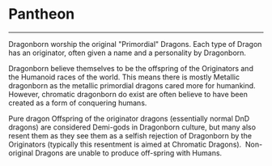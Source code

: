 # Pantheon
***
Dragonborn worship the original "Primordial" Dragons. Each type of Dragon has an originator, often given a name and a personality by Dragonborn.  
  
Dragonborn believe themselves to be the offspring of the Originators and the Humanoid races of the world. This means there is mostly Metallic dragonborn as the metallic primordial dragons cared more for humankind. However, chromatic dragonborn do exist are often believe to have been created as a form of conquering humans.  

Pure dragon Offspring of the originator dragons (essentially normal DnD dragons) are considered Demi-gods in Dragonborn culture, but many also resent them as they see them as a selfish rejection of Dragonborn by the Originators (typically this resentment is aimed at Chromatic Dragons).  Non-original Dragons are unable to produce off-spring with Humans.